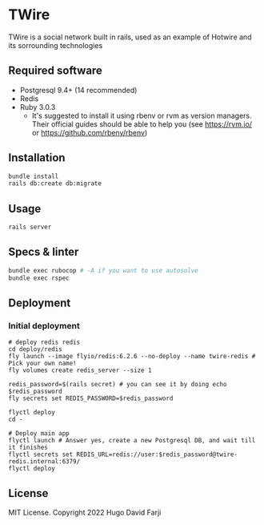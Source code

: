 # TWire

TWire is a social network built in rails, used as an example of Hotwire and its sorrounding technologies

## Required software

- Postgresql 9.4+ (14 recommended)
- Redis
- Ruby 3.0.3
  - It's suggested to install it using rbenv or rvm as version managers. Their official guides should be able to help you (see https://rvm.io/ or https://github.com/rbenv/rbenv)

## Installation

```bash
bundle install
rails db:create db:migrate
```

## Usage

```bash
rails server
```


## Specs & linter

```bash
bundle exec rubocop # -A if you want to use autosolve
bundle exec rspec
```

## Deployment

### Initial deployment
```
# deploy redis redis
cd deploy/redis
fly launch --image flyio/redis:6.2.6 --no-deploy --name twire-redis # Pick your own name!
fly volumes create redis_server --size 1

redis_password=$(rails secret) # you can see it by doing echo $redis_password
fly secrets set REDIS_PASSWORD=$redis_password 

flyctl deploy
cd -

# Deploy main app
flyctl launch # Answer yes, create a new Postgresql DB, and wait till it finishes
flyctl secrets set REDIS_URL=redis://user:$redis_password@twire-redis.internal:6379/
flyctl deploy
```

## License

MIT License. Copyright 2022 Hugo David Farji